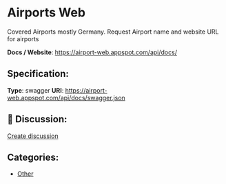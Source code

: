# Airports Web


Covered Airports mostly Germany. Request Airport name and website URL for airports

**Docs / Website**: https://airport-web.appspot.com/api/docs/

## Specification:
**Type**: swagger
**URI**: https://airport-web.appspot.com/api/docs/swagger.json

## 💬 Discussion:
[Create discussion](link)

## Categories:
- [Other](https://github.com/apis-list/apis-list#other)





